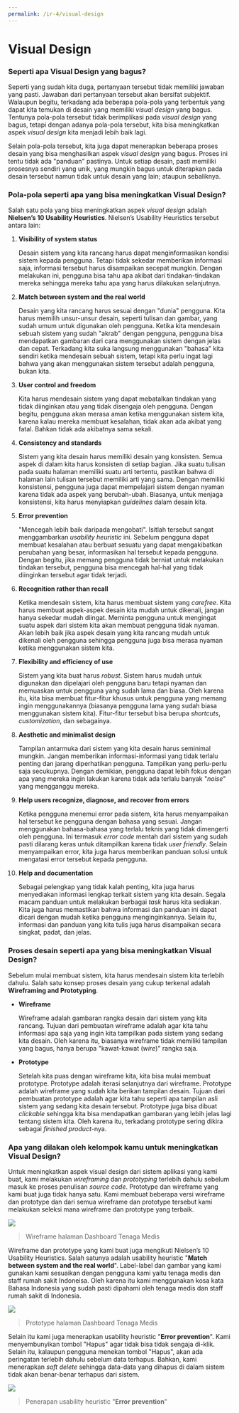 ```yaml
---
permalink: /ir-4/visual-design
---
```


# Visual Design

### Seperti apa Visual Design yang bagus?

Seperti yang sudah kita duga, pertanyaan tersebut tidak memiliki jawaban yang pasti. Jawaban dari pertanyaan tersebut akan bersifat subjektif. Walaupun begitu, terkadang ada beberapa pola-pola yang terbentuk yang dapat kita temukan di desain yang memiliki *visual design* yang bagus. Tentunya pola-pola tersebut tidak berimplikasi pada *visual design* yang bagus, tetapi dengan adanya pola-pola tersebut, kita bisa meningkatkan aspek *visual design* kita menjadi lebih baik lagi. 

Selain pola-pola tersebut, kita juga dapat menerapkan beberapa proses desain yang bisa menghasilkan aspek *visual design* yang bagus. Proses ini tentu tidak ada "panduan" pastinya. Untuk setiap desain, pasti memiliki prosesnya sendiri yang unik, yang mungkin bagus untuk diterapkan pada desain tersebut namun tidak untuk desain yang lain; ataupun sebaliknya.

### Pola-pola seperti apa yang bisa meningkatkan Visual Design?

Salah satu pola yang bisa meningkatkan aspek *visual design* adalah **Nielsen’s 10 Usability Heuristics**. Nielsen’s Usability Heuristics tersebut antara lain:

1. **Visibility of system status**

    Desain sistem yang kita rancang harus dapat menginformasikan kondisi sistem kepada pengguna. Tetapi tidak sekedar memberikan informasi saja, informasi tersebut harus disampaikan secepat mungkin. Dengan melakukan ini, pengguna bisa tahu apa akibat dari tindakan-tindakan mereka sehingga mereka tahu apa yang harus dilakukan selanjutnya.

2. **Match between system and the real world**

    Desain yang kita rancang harus sesuai dengan "dunia" pengguna. Kita harus memilih unsur-unsur desain, seperti tulisan dan gambar, yang sudah umum untuk digunakan oleh pengguna. Ketika kita mendesain sebuah sistem yang sudah "akrab" dengan pengguna, pengguna bisa mendapatkan gambaran dari cara menggunakan sistem dengan jelas dan cepat. Terkadang kita suka langsung menggunakan "bahasa" kita sendiri ketika mendesain sebuah sistem, tetapi kita perlu ingat lagi bahwa yang akan menggunakan sistem tersebut adalah pengguna, bukan kita.

3. **User control and freedom**

    Kita harus mendesain sistem yang dapat mebatalkan tindakan yang tidak diinginkan atau yang tidak disengaja oleh pengguna. Dengan begitu, pengguna akan merasa aman ketika menggunakan sistem kita, karena kalau mereka membuat kesalahan, tidak akan ada akibat yang fatal. Bahkan tidak ada akibatnya sama sekali.

4. **Consistency and standards**

    Sistem yang kita desain harus memiliki desain yang konsisten. Semua aspek di dalam kita harus konsisten di setiap bagian. Jika suatu tulisan pada suatu halaman memiliki suatu arti tertentu, pastikan bahwa di halaman lain tulisan tersebut memiliki arti yang sama. Dengan memiliki konsistensi, pengguna juga dapat mempelajari sistem dengan nyaman karena tidak ada aspek yang berubah-ubah. Biasanya, untuk menjaga konsistensi, kita harus menyiapkan *guidelines* dalam desain kita.

5. **Error prevention**

    "Mencegah lebih baik daripada mengobati". Isitlah tersebut sangat menggambarkan *usability heuristic* ini. Sebelum pengguna dapat membuat kesalahan atau berbuat sesuatu yang dapat mengakibatkan perubahan yang besar, informasikan hal tersebut kepada pengguna. Dengan begitu, jika memang pengguna tidak berniat untuk melakukan tindakan tersebut, pengguna bisa mencegah hal-hal yang tidak diinginkan tersebut agar tidak terjadi.

6. **Recognition rather than recall**

    Ketika mendesain sistem, kita harus membuat sistem yang *carefree*. Kita harus membuat aspek-aspek desain kita mudah untuk dikenali, jangan hanya sekedar mudah diingat. Meminta pengguna untuk mengingat suatu aspek dari sistem kita akan membuat pengguna tidak nyaman. Akan lebih baik jika aspek desain yang kita rancang mudah untuk dikenali oleh pengguna sehingga pengguna juga bisa merasa nyaman ketika menggunakan sistem kita.

7. **Flexibility and efficiency of use**

    Sistem yang kita buat harus *robust*. Sistem harus mudah untuk digunakan dan dipelajari oleh pengguna baru tetapi nyaman dan memuaskan untuk pengguna yang sudah lama dan biasa. Oleh karena itu, kita bisa membuat fitur-fitur khusus untuk pengguna yang memang ingin menggunakannya (biasanya pengguna lama yang sudah biasa menggunakan sistem kita). Fitur-fitur tersebut bisa berupa *shortcuts*, *customization*, dan sebagainya.

8. **Aesthetic and minimalist design**

    Tampilan antarmuka dari sistem yang kita desain harus seminimal mungkin. Jangan memberikan informasi-informasi yang tidak terlalu penting dan jarang diperhatikan pengguna. Tampilkan yang perlu-perlu saja secukupnya. Dengan demikian, pengguna dapat lebih fokus dengan apa yang mereka ingin lakukan karena tidak ada terlalu banyak "*noise*" yang mengganggu mereka.

9. **Help users recognize, diagnose, and recover from errors**

    Ketika pengguna menemui error pada sistem, kita harus menyampaikan hal tersebut ke pengguna dengan bahasa yang sesuai. Jangan menggunakan bahasa-bahasa yang terlalu teknis yang tidak dimengerti oleh pengguna. Ini termasuk *error code* mentah dari sistem yang sudah pasti dilarang keras untuk ditampilkan karena tidak *user friendly*. Selain menyampaikan error, kita juga harus memberikan panduan solusi untuk mengatasi error tersebut kepada pengguna.

10. **Help and documentation**

    Sebagai pelengkap yang tidak kalah penting, kita juga harus menyediakan informasi lengkap terkait sistem yang kita desain. Segala macam panduan untuk melakukan berbagai *task* harus kita sediakan. Kita juga harus memastikan bahwa informasi dan panduan ini dapat dicari dengan mudah ketika pengguna menginginkannya. Selain itu, informasi dan panduan yang kita tulis juga harus disampaikan secara singkat, padat, dan jelas.

### Proses desain seperti apa yang bisa meningkatkan Visual Design?

Sebelum mulai membuat sistem, kita harus mendesain sistem kita terlebih dahulu. Salah satu konsep proses desain yang cukup terkenal adalah **Wireframing and Prototyping**.

- **Wireframe**

    Wireframe adalah gambaran rangka desain dari sistem yang kita rancang. Tujuan dari pembuatan wireframe adalah agar kita tahu informasi apa saja yang ingin kita tampilkan pada sistem yang sedang kita desain. Oleh karena itu, biasanya wireframe tidak memiliki tampilan yang bagus, hanya berupa "kawat-kawat (*wire*)" rangka saja.

- **Prototype**

    Setelah kita puas dengan wireframe kita, kita bisa mulai membuat prototype. Prototype adalah iterasi selanjutnya dari wireframe. Prototype adalah wireframe yang sudah kita berikan tampilan desain. Tujuan dari pembuatan prototype adalah agar kita tahu seperti apa tampilan asli sistem yang sedang kita desain tersebut. Prototype juga bisa dibuat *clickable* sehingga kita bisa mendapatkan gambaran yang lebih jelas lagi tentang sistem kita. Oleh karena itu, terkadang prototype sering dikira sebagai *finished product*-nya.

### Apa yang dilakan oleh kelompok kamu untuk meningkatkan Visual Design?

Untuk meningkatkan aspek visual design dari sistem aplikasi yang kami buat, kami melakukan *wireframing* dan *prototyping* terlebih dahulu sebelum masuk ke proses penulisan *source code*. Prototype dan wireframe yang kami buat juga tidak hanya satu. Kami membuat beberapa versi wireframe dan prototype dan dari semua wireframe dan prototype tersebut kami melakukan seleksi mana wireframe dan prototype yang terbaik.

![](./img/DashboardWF.png)

> Wireframe halaman Dashboard Tenaga Medis

Wireframe dan prototype yang kami buat juga mengikuti Nielsen’s 10 Usability Heuristics. Salah satunya adalah usability heuristic "**Match between system and the real world**". Label-label dan gambar yang kami gunakan kami sesuaikan dengan pengguna kami yaitu tenaga medis dan staff rumah sakit Indoneisa. Oleh karena itu kami menggunakan kosa kata Bahasa Indonesia yang sudah pasti dipahami oleh tenaga medis dan staff rumah sakit di Indonesia. 

![](./img/DashboardProto.png)

> Prototype halaman Dashboard Tenaga Medis

Selain itu kami juga menerapkan usability heuristic "**Error prevention**". Kami menyembunyikan tombol "Hapus" agar tidak bisa tidak sengaja di-klik. Selain itu, kalaupun pengguna menekan tombol "Hapus", akan ada peringatan terlebih dahulu sebelum data terhapus. Bahkan, kami menerapkan *soft delete* sehingga data-data yang dihapus di dalam sistem tidak akan benar-benar terhapus dari sistem.

![](./img/PopupDelete.png)

> Penerapan usability heuristic "**Error prevention**"
